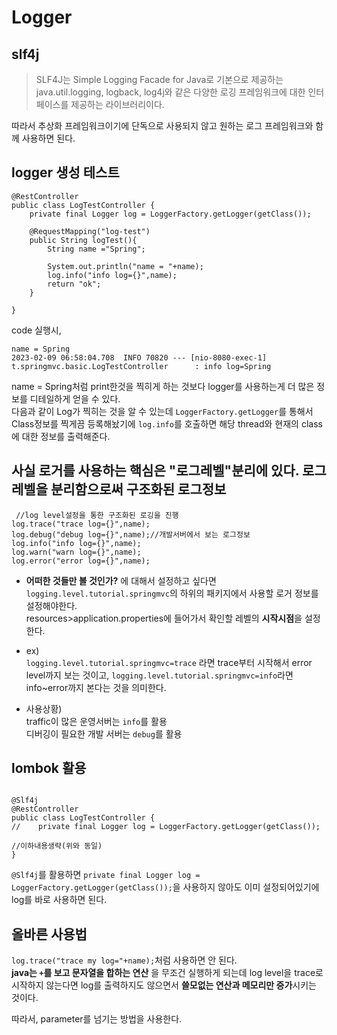 # Logger

## slf4j

> SLF4J는 Simple Logging Facade for Java로 기본으로 제공하는 java.util.logging, logback, log4j와 같은 다양한 로깅 프레임워크에 대한 인터페이스를 제공하는 라이브러리이다.<br>

따라서 추상화 프레임워크이기에 단독으로 사용되지 않고 원하는 로그 프레임워크와 함께 사용하면 된다.<br>

## logger 생성 테스트

```
@RestController
public class LogTestController {
    private final Logger log = LoggerFactory.getLogger(getClass());

    @RequestMapping("log-test")
    public String logTest(){
        String name ="Spring";

        System.out.println("name = "+name);
        log.info("info log={}",name);
        return "ok";
    }

}
```

code 실행시,<br>

    name = Spring
    2023-02-09 06:58:04.708  INFO 70820 --- [nio-8080-exec-1] t.springmvc.basic.LogTestController      : info log=Spring

name = Spring처럼 print한것을 찍히게 하는 것보다 logger를 사용하는게 더 많은 정보를 디테일하게 얻을 수 있다.<br>
다음과 같이 Log가 찍히는 것을 알 수 있는데 `LoggerFactory.getLogger`를 통해서 Class정보를 찍게끔 등록해놨기에 `log.info`를 호출하면 해당 thread와 현재의 class에 대한 정보를 출력해준다.<br>

## 사실 로거를 사용하는 핵심은 "로그레벨"분리에 있다. 로그레벨을 분리함으로써 구조화된 로그정보

```
 //log level설정을 통한 구조화된 로깅을 진행
log.trace("trace log={}",name);
log.debug("debug log={}",name);//개발서버에서 보는 로그정보
log.info("info log={}",name);
log.warn("warn log={}",name);
log.error("error log={}",name);
```

- **어떠한 것들만 볼 것인가?** 에 대해서 설정하고 싶다면 `logging.level.tutorial.springmvc`의 하위의 패키지에서 사용할 로거 정보를 설정해야한다.<br>
resources>application.properties에 들어가서 확인할 레벨의 **시작시점**을 설정한다.<br>

- ex)<br>
`logging.level.tutorial.springmvc=trace` 라면 trace부터 시작해서 error level까지 보는 것이고, `logging.level.tutorial.springmvc=info`라면 info~error까지 본다는 것을 의미한다.<br>

- 사용상황)<br>
traffic이 많은 운영서버는 `info`를 활용<br>
디버깅이 필요한 개발 서버는 `debug`를 활용<br>

## lombok 활용

```

@Slf4j
@RestController
public class LogTestController {
//    private final Logger log = LoggerFactory.getLogger(getClass());

//이하내용생략(위와 동일)
}
```

`@Slf4j`를 활용하면 `private final Logger log = LoggerFactory.getLogger(getClass());`을 사용하지 않아도 이미 설정되어있기에 log를 바로 사용하면 된다.<br>


## 올바른 사용법

`log.trace("trace my log="+name);`처럼 사용하면 안 된다.<br>
**java는 `+`를 보고 문자열을 합하는 연산** 을 무조건 실행하게 되는데 log level을 trace로 시작하지 않는다면 log를 출력하지도 않으면서 **쓸모없는 연산과 메모리만 증가**시키는 것이다.<br>

따라서, parameter를 넘기는 방법을 사용한다.<br>
